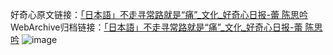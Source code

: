 好奇心原文链接：[「日本語」不走寻常路就是“痛”_文化_好奇心日报-蕾 陈思吟](https://www.qdaily.com/articles/3627.html)
WebArchive归档链接：[「日本語」不走寻常路就是“痛”_文化_好奇心日报-蕾 陈思吟](http://web.archive.org/web/20190623152601/https://www.qdaily.com/articles/3627.html)
![image](http://ww3.sinaimg.cn/large/007d5XDpgy1g3vcps3vf4j30u03nc4qp)